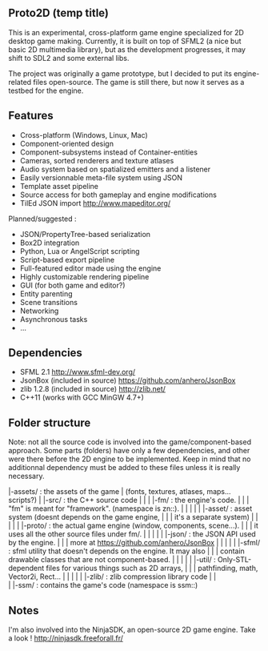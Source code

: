 Proto2D (temp title)
--------------------

This is an experimental, cross-platform game engine specialized for 2D desktop
game making. Currently, it is built on top of SFML2
(a nice but basic 2D multimedia library), but as the development progresses,
it may shift to SDL2 and some external libs.

The project was originally a game prototype, but I decided to put its
engine-related files open-source. The game is still there, but now it serves as
a testbed for the engine.

Features
--------

- Cross-platform (Windows, Linux, Mac)
- Component-oriented design
- Component-subsystems instead of Container-entities
- Cameras, sorted renderers and texture atlases
- Audio system based on spatialized emitters and a listener
- Easily versionnable meta-file system using JSON
- Template asset pipeline
- Source access for both gameplay and engine modifications
- TilEd JSON import http://www.mapeditor.org/

Planned/suggested :

- JSON/PropertyTree-based serialization
- Box2D integration
- Python, Lua or AngelScript scripting
- Script-based export pipeline
- Full-featured editor made using the engine
- Highly customizable rendering pipeline
- GUI (for both game and editor?)
- Entity parenting
- Scene transitions
- Networking
- Asynchronous tasks
- ...

Dependencies
------------

- SFML 2.1 http://www.sfml-dev.org/
- JsonBox (included in source) https://github.com/anhero/JsonBox
- zlib 1.2.8 (included in source) http://zlib.net/
- C++11 (works with GCC MinGW 4.7+)

Folder structure
----------------

Note: not all the source code is involved into the game/component-based
approach. Some parts (folders) have only a few dependencies,
and other were there before the 2D engine to be implemented. Keep in mind that
no additionnal dependency must be added to these files unless it is really
necessary.

|-assets/      : the assets of the game
|                (fonts, textures, atlases, maps... scripts?)
|
|-src/         : the C++ source code
| |
| |-fm/        : the engine's code.
| | |            "fm" is meant for "framework". (namespace is zn::).
| | |
| | |-asset/   : asset system (doesnt depends on the game engine,
| | |            it's a separate system)
| | |
| | |-proto/   : the actual game engine (window, components, scene...).
| | |            it uses all the other source files under fm/.
| | |
| | |-json/    : the JSON API used by the engine.
| | |              more at https://github.com/anhero/JsonBox
| | |
| | |-sfml/    : sfml utility that doesn't depends on the engine. It may also
| | |            contain drawable classes that are not component-based.
| | |
| | |-util/    : Only-STL-dependent files for various things such as 2D arrays,
| | |            pathfinding, math, Vector2i, Rect...
| | |
| | |-zlib/    : zlib compression library code
| |  
| |-ssm/       : contains the game's code (namespace is ssm::)

Notes
-----

I'm also involved into the NinjaSDK, an open-source 2D game engine.
Take a look ! http://ninjasdk.freeforall.fr/


